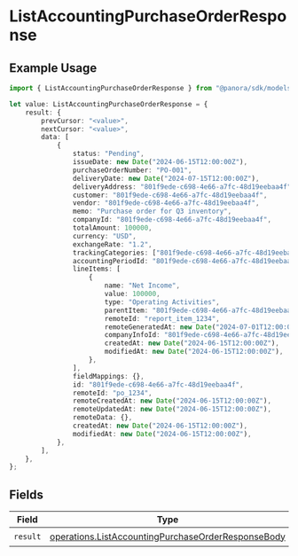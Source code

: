 # ListAccountingPurchaseOrderResponse

## Example Usage

```typescript
import { ListAccountingPurchaseOrderResponse } from "@panora/sdk/models/operations";

let value: ListAccountingPurchaseOrderResponse = {
    result: {
        prevCursor: "<value>",
        nextCursor: "<value>",
        data: [
            {
                status: "Pending",
                issueDate: new Date("2024-06-15T12:00:00Z"),
                purchaseOrderNumber: "PO-001",
                deliveryDate: new Date("2024-07-15T12:00:00Z"),
                deliveryAddress: "801f9ede-c698-4e66-a7fc-48d19eebaa4f",
                customer: "801f9ede-c698-4e66-a7fc-48d19eebaa4f",
                vendor: "801f9ede-c698-4e66-a7fc-48d19eebaa4f",
                memo: "Purchase order for Q3 inventory",
                companyId: "801f9ede-c698-4e66-a7fc-48d19eebaa4f",
                totalAmount: 100000,
                currency: "USD",
                exchangeRate: "1.2",
                trackingCategories: ["801f9ede-c698-4e66-a7fc-48d19eebaa4f"],
                accountingPeriodId: "801f9ede-c698-4e66-a7fc-48d19eebaa4f",
                lineItems: [
                    {
                        name: "Net Income",
                        value: 100000,
                        type: "Operating Activities",
                        parentItem: "801f9ede-c698-4e66-a7fc-48d19eebaa4f",
                        remoteId: "report_item_1234",
                        remoteGeneratedAt: new Date("2024-07-01T12:00:00Z"),
                        companyInfoId: "801f9ede-c698-4e66-a7fc-48d19eebaa4f",
                        createdAt: new Date("2024-06-15T12:00:00Z"),
                        modifiedAt: new Date("2024-06-15T12:00:00Z"),
                    },
                ],
                fieldMappings: {},
                id: "801f9ede-c698-4e66-a7fc-48d19eebaa4f",
                remoteId: "po_1234",
                remoteCreatedAt: new Date("2024-06-15T12:00:00Z"),
                remoteUpdatedAt: new Date("2024-06-15T12:00:00Z"),
                remoteData: {},
                createdAt: new Date("2024-06-15T12:00:00Z"),
                modifiedAt: new Date("2024-06-15T12:00:00Z"),
            },
        ],
    },
};
```

## Fields

| Field                                                                                                                    | Type                                                                                                                     | Required                                                                                                                 | Description                                                                                                              |
| ------------------------------------------------------------------------------------------------------------------------ | ------------------------------------------------------------------------------------------------------------------------ | ------------------------------------------------------------------------------------------------------------------------ | ------------------------------------------------------------------------------------------------------------------------ |
| `result`                                                                                                                 | [operations.ListAccountingPurchaseOrderResponseBody](../../models/operations/listaccountingpurchaseorderresponsebody.md) | :heavy_check_mark:                                                                                                       | N/A                                                                                                                      |